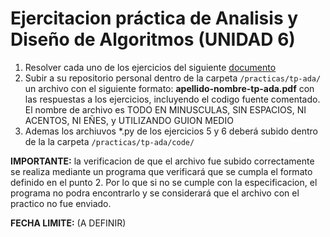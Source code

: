 # Ejercitacion práctica de Analisis y Diseño de Algoritmos (UNIDAD 6)

1. Resolver cada uno de los ejercicios del siguiente [documento](https://docs.google.com/document/d/16boitAloCwJJm6kn3cQIBsmgspC9eiQCJ4Q7ATpqOSg/edit?usp=sharing)
2. Subir a su repositorio personal dentro de la carpeta `/practicas/tp-ada/` un archivo con el siguiente formato: **apellido-nombre-tp-ada.pdf**  con las respuestas a los ejercicios, incluyendo el codigo fuente comentado. El nombre de archivo es TODO EN MINUSCULAS, SIN ESPACIOS, NI ACENTOS, NI EÑES, y UTILIZANDO GUION MEDIO  
3. Ademas los archiuvos *.py de los ejercicios 5 y 6 deberá subido dentro de la la carpeta `/practicas/tp-ada/code/`

**IMPORTANTE:** la verificacion de que el archivo fue subido correctamente  se realiza mediante un programa que verificará que se cumpla el formato definido en el punto 2. Por lo que si no se cumple con la especificacion, el programa no podra encontrarlo y se considerará que el archivo con el practico no fue enviado.



**FECHA LIMITE:** (A DEFINIR)


